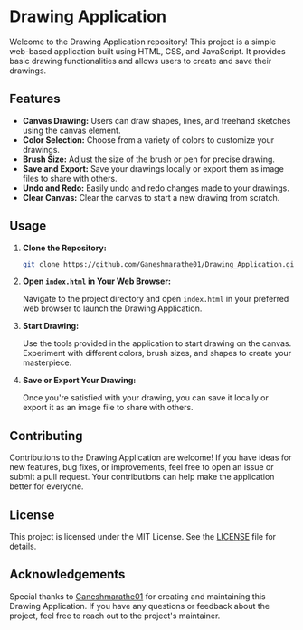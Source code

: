 # Drawing Application

Welcome to the Drawing Application repository! This project is a simple web-based application built using HTML, CSS, and JavaScript. It provides basic drawing functionalities and allows users to create and save their drawings.

## Features

- **Canvas Drawing:** Users can draw shapes, lines, and freehand sketches using the canvas element.
- **Color Selection:** Choose from a variety of colors to customize your drawings.
- **Brush Size:** Adjust the size of the brush or pen for precise drawing.
- **Save and Export:** Save your drawings locally or export them as image files to share with others.
- **Undo and Redo:** Easily undo and redo changes made to your drawings.
- **Clear Canvas:** Clear the canvas to start a new drawing from scratch.

## Usage

1. **Clone the Repository:**

   ```bash
   git clone https://github.com/Ganeshmarathe01/Drawing_Application.git
   ```

2. **Open `index.html` in Your Web Browser:**

   Navigate to the project directory and open `index.html` in your preferred web browser to launch the Drawing Application.

3. **Start Drawing:**

   Use the tools provided in the application to start drawing on the canvas. Experiment with different colors, brush sizes, and shapes to create your masterpiece.

4. **Save or Export Your Drawing:**

   Once you're satisfied with your drawing, you can save it locally or export it as an image file to share with others.

## Contributing

Contributions to the Drawing Application are welcome! If you have ideas for new features, bug fixes, or improvements, feel free to open an issue or submit a pull request. Your contributions can help make the application better for everyone.

## License

This project is licensed under the MIT License. See the [LICENSE](LICENSE) file for details.

## Acknowledgements

Special thanks to [Ganeshmarathe01](https://github.com/Ganeshmarathe01) for creating and maintaining this Drawing Application. If you have any questions or feedback about the project, feel free to reach out to the project's maintainer.
